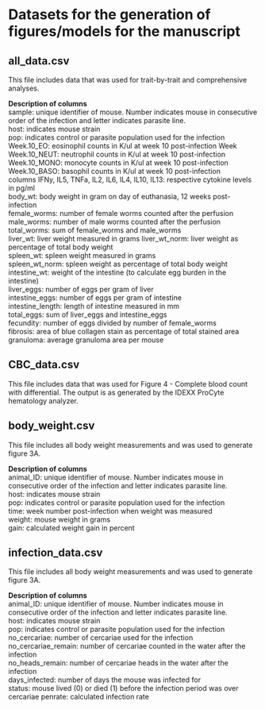 # Datasets for the generation of figures/models for the manuscript

## all_data.csv
This file includes data that was used for trait-by-trait and comprehensive analyses.    
  
**Description of columns**  
sample: unique identifier of mouse. Number indicates mouse in consecutive order of the infection and letter indicates parasite line.   
host: indicates mouse strain  
pop:  indicates control or parasite population used for the infection  
Week.10_EO: eosinophil counts in K/ul at week 10 post-infection	Week  
Week.10_NEUT: neutrophil counts in K/ul at week 10 post-infection  
Week.10_MONO: monocyte counts in K/ul at week 10 post-infection  
Week.10_BASO: basophil counts in K/ul at week 10 post-infection  
columns IFNy, IL5, TNFa, IL2, IL6, IL4, IL10, IL13: respective cytokine levels in pg/ml  
body_wt: body weight in gram on day of euthanasia, 12 weeks post-infection  
female_worms: number of female worms counted after the perfusion  
male_worms: number of male worms counted after the perfusion  
total_worms: sum of female_worms and male_worms  
liver_wt: liver weight measured in grams
liver_wt_norm: liver weight as percentage of total body weight  
spleen_wt: spleen weight measured in grams  
spleen_wt_norm: spleen weight as percentage of total body weight  
intestine_wt: weight of the intestine (to calculate egg burden in the intestine)  
liver_eggs: number of eggs per gram of liver  
intestine_eggs: number of eggs per gram of intestine  
intestine_length: length of intestine measured in mm  
total_eggs: sum of liver_eggs and intestine_eggs  
fecundity: number of eggs divided by number of female_worms  
fibrosis: area of blue collagen stain as percentage of total stained area  
granuloma: average granuloma area per mouse 

## CBC_data.csv
This file includes data that was used for Figure 4 - Complete blood count with differential. The output is as generated by the IDEXX ProCyte hematology analyzer.  

## body_weight.csv  
This file includes all body weight measurements and was used to generate figure 3A.  

**Description of columns**  
animal_ID: unique identifier of mouse. Number indicates mouse in consecutive order of the infection and letter indicates parasite line.   
host: indicates mouse strain  
pop:  indicates control or parasite population used for the infection  
time: week number post-infection when weight was measured  
weight: mouse weight in grams  
gain: calculated weight gain in percent    

## infection_data.csv  
This file includes all body weight measurements and was used to generate figure 3A.  

**Description of columns**  
animal_ID: unique identifier of mouse. Number indicates mouse in consecutive order of the infection and letter indicates parasite line.   
host: indicates mouse strain  
pop:  indicates control or parasite population used for the infection  
no_cercariae: number of cercariae used for the infection  
no_cercariae_remain: number of cercariae counted in the water after the infection    
no_heads_remain: number of cercariae heads in the water after the infection  
days_infected: number of days the mouse was infected for  
status: mouse lived (0) or died (1) before the infection period was over  
cercariae	penrate: calculated infection rate
